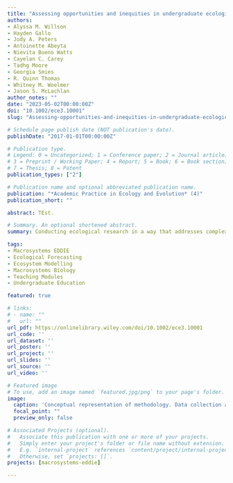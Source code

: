```yaml
---
title: "Assessing opportunities and inequities in undergraduate ecological forecasting education"
authors:
- Alyssa M. Willson
- Hayden Gallo
- Jody A. Peters
- Antoinette Abeyta
- Nievita Bueno Watts
- Cayelan C. Carey
- Tadhg Moore
- Georgia Smies
- R. Quinn Thomas
- Whitney M. Woelmer
- Jason S. McLachlan
author_notes: ""
date: "2023-05-02T00:00:00Z"
doi: "10.1002/ece3.10001"
slug: "Assessing-opportunities-and-inequities-in-undergraduate-ecological-forecasting-education"

# Schedule page publish date (NOT publication's date).
publishDate: "2017-01-01T00:00:00Z"

# Publication type.
# Legend: 0 = Uncategorized; 1 = Conference paper; 2 = Journal article;
# 3 = Preprint / Working Paper; 4 = Report; 5 = Book; 6 = Book section;
# 7 = Thesis; 8 = Patent
publication_types: ["2"]

# Publication name and optional abbreviated publication name.
publication: "*Academic Practice in Ecology and Evolution* (4)"
publication_short: ""

abstract: TEst.

# Summary. An optional shortened abstract.
summary: Conducting ecological research in a way that addresses complex, real-world problems requires a diverse, interdisciplinary and quantitatively trained ecology and environmental science workforce.  We use ecological forecasting to show how ecology and environmental science undergraduate curriculum could be evaluated and ultimately restructured to address the needs of the 21st century workforce. We developed and implemented programs to increase the accessibility and comprehensiveness of ecological forecasting undergraduate education, including initiatives to engage specifically with Native American undergraduates and online resources for learning quantitative concepts at the undergraduate level.

tags:
- Macrosystems EDDIE
- Ecological Forecasting
- Ecosystem Modelling
- Macrosystems Biology
- Teaching Modules
- Undergraduate Education

featured: true

# links:
# - name: ""
#   url: ""
url_pdf: https://onlinelibrary.wiley.com/doi/10.1002/ece3.10001
url_code: ''
url_dataset: ''
url_poster: ''
url_project: ''
url_slides: ''
url_source: ''
url_video: ''

# Featured image
# To use, add an image named `featured.jpg/png` to your page's folder. 
image:
  caption: 'Conceptual representation of methodology. Data collection and analysis at each of our three curriculum levels. From left to right, dark blue represents the process of data collection and analysis for online resources, teal represents the process for forecasting course lessons, and light blue represents the process for forecasting-adjacent courses.'
  focal_point: ""
  preview_only: false

# Associated Projects (optional).
#   Associate this publication with one or more of your projects.
#   Simply enter your project's folder or file name without extension.
#   E.g. `internal-project` references `content/project/internal-project/index.md`.
#   Otherwise, set `projects: []`.
projects: [macrosystems-eddie]

---
```



